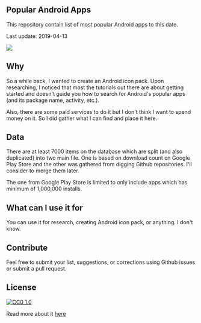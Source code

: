 ## Popular Android Apps

This repository contain list of most popular Android apps to this date.

Last update: 2019-04-13

![](https://media.giphy.com/media/xT39D9WILbIVXOZ7jO/source.gif)

## Why

So a while back, I wanted to create an Android icon pack. Upon researching, I noticed that most the tutorials out there are about getting started and doesn't guide you how to search for Android's popular apps (and its package name, activity, etc.).

Also, there are some paid services to do it but I don't think I want to spend money on it. So I did gather what I can find and place it here.

## Data

There are at least 7000 items on the database which are split (and also duplicated) into two main file. One is based on download count on Google Play Store and the other was gathered from digging Github repositories. I'll consider to merge them later.

The one from Google Play Store is limited to only include apps which has minimum of 1,000,000 installs.

## What can I use it for

You can use it for research, creating Android icon pack, or anything. I don't know.

## Contribute

Feel free to submit your list, suggestions, or corrections using Github issues or submit a pull request.

## License

[![CC0 1.0](https://licensebuttons.net/p/zero/1.0/88x31.png)](https://creativecommons.org/publicdomain/zero/1.0/)

Read more about it [here](https://creativecommons.org/publicdomain/zero/1.0/)
